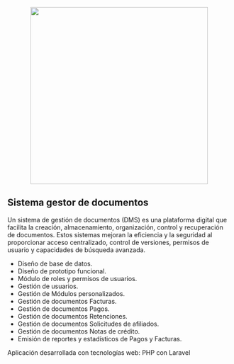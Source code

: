 <p align="center"><a href="https://laravel.com" target="_blank"><img src="[https://raw.githubusercontent.com/laravel/art/master/logo-lockup/5%20SVG/2%20CMYK/1%20Full%20Color/laravel-logolockup-cmyk-red.svg](https://res.cloudinary.com/app-test-elvis/image/upload/v1719765847/Screenshot_2024-06-30_114345_l4is8c.png)" width="400"></a></p>

## Sistema gestor de documentos

Un sistema de gestión de documentos (DMS) es una plataforma digital que facilita la creación, almacenamiento, organización, control y recuperación de documentos. Estos sistemas mejoran la eficiencia y la seguridad al proporcionar acceso centralizado, control de versiones, permisos de usuario y capacidades de búsqueda avanzada.

- Diseño de base de datos.
- Diseño de prototipo funcional.
- Módulo de roles y permisos de usuarios.
- Gestión de usuarios.
- Gestión de Módulos personalizados.
- Gestión de documentos Facturas.
- Gestión de documentos Pagos.
- Gestión de documentos Retenciones.
- Gestión de documentos Solicitudes de afiliados.
- Gestión de documentos Notas de crédito.
- Emisión de reportes y estadísticos de Pagos y Facturas.


Aplicación desarrollada con tecnologías web: PHP con Laravel


